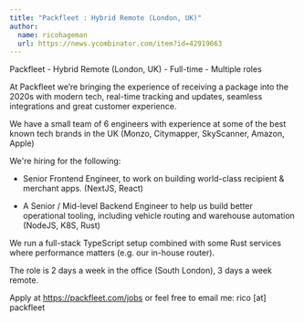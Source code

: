 ```yaml
---
title: "Packfleet : Hybrid Remote (London, UK)"
author:
  name: ricohageman
  url: https://news.ycombinator.com/item?id=42919663
---
```

Packfleet - Hybrid Remote (London, UK) - Full-time - Multiple roles

At Packfleet we’re bringing the experience of receiving a package into the 2020s with modern tech, real-time tracking and updates, seamless integrations and great customer experience.

We have a small team of 6 engineers with experience at some of the best known tech brands in the UK (Monzo, Citymapper, SkyScanner, Amazon, Apple)

We&#x27;re hiring for the following:

- Senior Frontend Engineer, to work on building world-class recipient &amp; merchant apps. (NextJS, React)

- A Senior &#x2F; Mid-level Backend Engineer to help us build better operational tooling, including vehicle routing and warehouse automation (NodeJS, K8S, Rust)

We run a full-stack TypeScript setup combined with some Rust services where performance matters (e.g. our in-house router).

The role is 2 days a week in the office (South London), 3 days a week remote.

Apply at <a href="https:&#x2F;&#x2F;packfleet.com&#x2F;jobs" rel="nofollow">https:&#x2F;&#x2F;packfleet.com&#x2F;jobs</a> or feel free to email me: rico [at] packfleet
<JobApplication />
